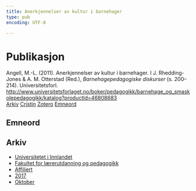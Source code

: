 ```yaml
---
title: Anerkjennelser av kultur i barnehager
type: pub
encoding: UTF-8

---
```

<h1>Publikasjon</h1>
<article id="csl-bib-container-GSI4NJNC" class="csl-bib-container">
  <div class="csl-bib-body"> <div class="csl-entry">Angell, M.-L. (2011). Anerkjennelser av kultur i barnehager. I J. Rhedding-Jones &#38; A. M. Otterstad (Red.), <i>Barnehagepedagogiske diskurser</i> (s. 200–214). Universitetsforl. <a href="http://www.universitetsforlaget.no/boker/pedagogikk/barnehage_og_smaskolepedagogikk/katalog?productId=46808683">http://www.universitetsforlaget.no/boker/pedagogikk/barnehage_og_smaskolepedagogikk/katalog?productId=46808683</a></div> </div>
  <div class="csl-bib-buttons">
    <a href="#taxonomy-article-GSI4NJNC" alt="archive" class="csl-bib-button">Arkiv</a>
    <a href="https://app.cristin.no/results/show.jsf?id=1504404" alt="Cristin" class="csl-bib-button">Cristin</a>
    <a href="http://zotero.org/groups/5881554/items/GSI4NJNC" alt="Zotero" class="csl-bib-button">Zotero</a>
    <a href="#keywords-article-GSI4NJNC" alt="keywords" class="csl-bib-button">Emneord</a>
  </div>
  <div id="csl-bib-meta-container-GSI4NJNC"></div>
</article>
<div id="csl-bib-meta-GSI4NJNC" class="csl-bib-meta">
  <article id="keywords-article-GSI4NJNC" class="keywords-article">
    <h1>Emneord</h1>
    
  </article>
  <article id="taxonomy-article-GSI4NJNC" class="taxonomy-article">
    <h1>Arkiv</h1>
    <ul>
      <li>
        <a href="/nn/archive/?key=3DCRN523">Universitetet i Innlandet</a>
      </li>
      <li>
        <a href="/nn/archive/?key=WYNZA47F">Fakultet for lærerutdanning og pedagogikk</a>
      </li>
      <li>
        <a href="/nn/archive/?key=2ZAN5K7T">Affiliert</a>
      </li>
      <li>
        <a href="/nn/archive/?key=6HCJH8II">2017</a>
      </li>
      <li>
        <a href="/nn/archive/?key=XDC22ELZ">Oktober</a>
      </li>
    </ul>
  </article>
</div>
